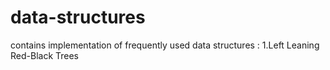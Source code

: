 # data-structures
contains implementation of frequently used data structures :
    1.Left Leaning Red-Black Trees
